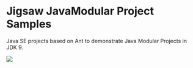 # Jigsaw JavaModular Project Samples

Java SE projects based on Ant to demonstrate Java Modular Projects in JDK 9.

<img src="anagramgamesample.png"></img>